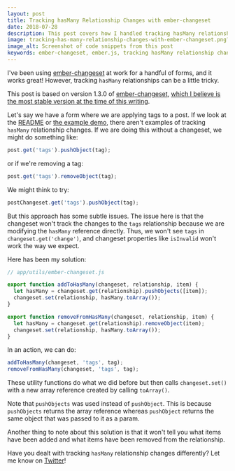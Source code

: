 ```yaml
---
layout: post
title: Tracking hasMany Relationship Changes with ember-changeset
date: 2018-07-28
description: This post covers how I handled tracking hasMany relationship changes with ember-changeset.
image: tracking-has-many-relationship-changes-with-ember-changeset.png?bust=1
image_alt: Screenshot of code snippets from this post
keywords: ember-changeset, ember.js, tracking hasMany relationship changes
---
```


I've been using [ember-changeset](https://github.com/poteto/ember-changeset) at work for a handful of forms, and it works great! However, tracking `hasMany` relationships can be a little tricky.

This post is based on version 1.3.0 of [ember-changeset](https://github.com/poteto/ember-changeset), [which I believe is the most stable version at the time of this writing](https://github.com/poteto/ember-changeset/issues/299).

Let's say we have a form where we are applying tags to a post. If we look at the [README](https://github.com/poteto/ember-changeset) or [the example demo](https://ember-twiddle.com/e5eaa7bee6ed76257f5a62e618c315e8?fileTreeShown=false&openFiles=templates.application.hbs,), there aren't examples of tracking `hasMany` relationship changes. If we are doing this without a changeset, we might do something like:

```js
post.get('tags').pushObject(tag);
```

or if we're removing a tag:

```js
post.get('tags').removeObject(tag);
```

We might think to try:

```js
postChangeset.get('tags').pushObject(tag);
```

But this approach has some subtle issues. The issue here is that the changeset won't track the changes to the `tags` relationship because we are modifying the `hasMany` reference directly. Thus, we won't see `tags` in `changeset.get('change')`, and changeset properties like `isInvalid` won't work the way we expect.

Here has been my solution:

```js
// app/utils/ember-changeset.js

export function addToHasMany(changeset, relationship, item) {
  let hasMany = changeset.get(relationship).pushObjects([item]);
  changeset.set(relationship, hasMany.toArray());
}

export function removeFromHasMany(changeset, relationship, item) {
  let hasMany = changeset.get(relationship).removeObject(item);
  changeset.set(relationship, hasMany.toArray());
}
```

In an action, we can do:

```js
addToHasMany(changeset, 'tags', tag);
removeFromHasMany(changeset, 'tags', tag);
```

These utility functions do what we did before but then calls `changeset.set()` with a new array reference created by calling `toArray()`.

Note that `pushObjects` was used instead of `pushObject`. This is because `pushObjects` returns the array reference whereas `pushObject` returns the same object that was passed to it as a param.

Another thing to note about this solution is that it won't tell you what items have been added and what items have been removed from the relationship.

Have you dealt with tracking `hasMany` relationship changes differently? Let me know on [Twitter](https://twitter.com/iamdtang)!
